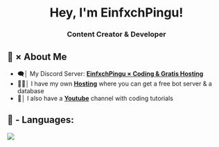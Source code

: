 <p align="center">

<h1 align="center">Hey, I'm EinfxchPingu!</h1>
<h3 align="center">Content Creator & Developer</h3>


## 🔎 × About Me

- 🗨️│ My Discord Server: **[EinfxchPingu × Coding & Gratis Hosting](https://discord.gg/einfxchpingu)**
- 🧑‍💻│ I have my own **[Hosting](https://panel.einfxchpingu.net)** where you can get a free bot server & a database
- 🎥│ I also have a **[Youtube](https://youtube.com/@EinfxchPingu)** channel with coding tutorials


## 🚀 - Languages:

![](https://skillicons.dev/icons?i=java,github,mysql,git,html,css,php,javascript)

<br/>
</p>
